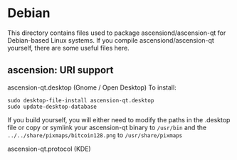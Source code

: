 
Debian
====================
This directory contains files used to package ascensiond/ascension-qt
for Debian-based Linux systems. If you compile ascensiond/ascension-qt yourself, there are some useful files here.

## ascension: URI support ##


ascension-qt.desktop  (Gnome / Open Desktop)
To install:

	sudo desktop-file-install ascension-qt.desktop
	sudo update-desktop-database

If you build yourself, you will either need to modify the paths in
the .desktop file or copy or symlink your ascension-qt binary to `/usr/bin`
and the `../../share/pixmaps/bitcoin128.png` to `/usr/share/pixmaps`

ascension-qt.protocol (KDE)

